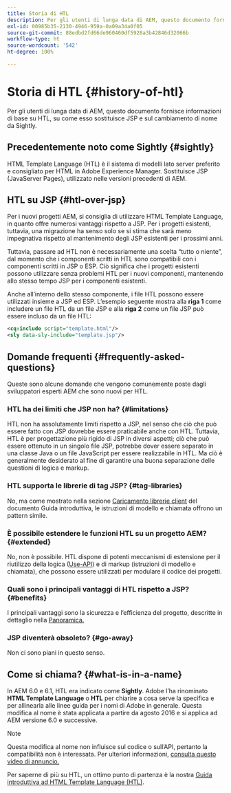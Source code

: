 ```yaml
---
title: Storia di HTL
description: Per gli utenti di lunga data di AEM, questo documento fornisce informazioni di base su HTL, su come esso sostituisce JSP e sul cambiamento di nome da Sightly.
exl-id: 00985b35-2130-4946-959a-0a09a34a0f05
source-git-commit: 88edbd2fd66de960460df5928a3b42846d32066b
workflow-type: ht
source-wordcount: '542'
ht-degree: 100%

---
```



# Storia di HTL {#history-of-htl}

Per gli utenti di lunga data di AEM, questo documento fornisce informazioni di base su HTL, su come esso sostituisce JSP e sul cambiamento di nome da Sightly.

## Precedentemente noto come Sightly {#sightly}

HTML Template Language (HTL) è il sistema di modelli lato server preferito e consigliato per HTML in Adobe Experience Manager. Sostituisce JSP (JavaServer Pages), utilizzato nelle versioni precedenti di AEM.

## HTL su JSP {#htl-over-jsp}

Per i nuovi progetti AEM, si consiglia di utilizzare HTML Template Language, in quanto offre numerosi vantaggi rispetto a JSP. Per i progetti esistenti, tuttavia, una migrazione ha senso solo se si stima che sarà meno impegnativa rispetto al mantenimento degli JSP esistenti per i prossimi anni.

Tuttavia, passare ad HTL non è necessariamente una scelta “tutto o niente”, dal momento che i componenti scritti in HTL sono compatibili con i componenti scritti in JSP o ESP. Ciò significa che i progetti esistenti possono utilizzare senza problemi HTL per i nuovi componenti, mantenendo allo stesso tempo JSP per i componenti esistenti.

Anche all’interno dello stesso componente, i file HTL possono essere utilizzati insieme a JSP ed ESP. L’esempio seguente mostra alla **riga 1** come includere un file HTL da un file JSP e alla **riga 2** come un file JSP può essere incluso da un file HTL:

```xml
<cq:include script="template.html"/>
<sly data-sly-include="template.jsp"/>
```

## Domande frequenti  {#frequently-asked-questions}

Queste sono alcune domande che vengono comunemente poste dagli sviluppatori esperti AEM che sono nuovi per HTL.

### HTL ha dei limiti che JSP non ha? {#limitations}

HTL non ha assolutamente limiti rispetto a JSP, nel senso che ciò che può essere fatto con JSP dovrebbe essere praticabile anche con HTL. Tuttavia, HTL è per progettazione più rigido di JSP in diversi aspetti; ciò che può essere ottenuto in un singolo file JSP, potrebbe dover essere separato in una classe Java o un file JavaScript per essere realizzabile in HTL. Ma ciò è generalmente desiderato al fine di garantire una buona separazione delle questioni di logica e markup.

### HTL supporta le librerie di tag JSP? {#tag-libraries}

No, ma come mostrato nella sezione [Caricamento librerie client](getting-started.md#loading-client-libraries) del documento Guida introduttiva, le istruzioni di modello e chiamata offrono un pattern simile.

### È possibile estendere le funzioni HTL su un progetto AEM? {#extended}

No, non è possibile. HTL dispone di potenti meccanismi di estensione per il riutilizzo della logica ([Use-API](#use-api-for-accessing-logic)) e di markup (istruzioni di modello e chiamata), che possono essere utilizzati per modulare il codice dei progetti.

### Quali sono i principali vantaggi di HTL rispetto a JSP? {#benefits}

I principali vantaggi sono la sicurezza e l’efficienza del progetto, descritte in dettaglio nella [Panoramica.](overview.md)

### JSP diventerà obsoleto? {#go-away}

Non ci sono piani in questo senso.

## Come si chiama? {#what-is-in-a-name}

In AEM 6.0 e 6.1, HTL era indicato come **Sightly**. Adobe l’ha rinominato **HTML Template Language** o **HTL** per chiarire a cosa serve la specifica e per allinearla alle linee guida per i nomi di Adobe in generale. Questa modifica al nome è stata applicata a partire da agosto 2016 e si applica ad AEM versione 6.0 e successive.

>[!NOTE]
>
>Questa modifica al nome non influisce sul codice o sull’API, pertanto la compatibilità non è interessata. Per ulteriori informazioni, [consulta questo video di annuncio.](https://helpx.adobe.com/it/experience-manager/how-to/announce-htl.html)

Per saperne di più su HTL, un ottimo punto di partenza è la nostra [Guida introduttiva ad HTML Template Language (HTL)](overview.md).
